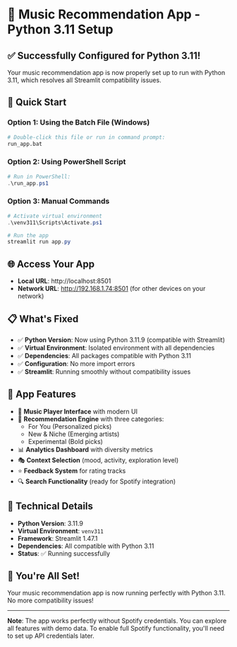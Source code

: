 # 🎵 Music Recommendation App - Python 3.11 Setup

## ✅ **Successfully Configured for Python 3.11!**

Your music recommendation app is now properly set up to run with Python 3.11, which resolves all Streamlit compatibility issues.

## 🚀 **Quick Start**

### **Option 1: Using the Batch File (Windows)**
```bash
# Double-click this file or run in command prompt:
run_app.bat
```

### **Option 2: Using PowerShell Script**
```powershell
# Run in PowerShell:
.\run_app.ps1
```

### **Option 3: Manual Commands**
```powershell
# Activate virtual environment
.\venv311\Scripts\Activate.ps1

# Run the app
streamlit run app.py
```

## 🌐 **Access Your App**
- **Local URL**: http://localhost:8501
- **Network URL**: http://192.168.1.74:8501 (for other devices on your network)

## 📋 **What's Fixed**
- ✅ **Python Version**: Now using Python 3.11.9 (compatible with Streamlit)
- ✅ **Virtual Environment**: Isolated environment with all dependencies
- ✅ **Dependencies**: All packages compatible with Python 3.11
- ✅ **Configuration**: No more import errors
- ✅ **Streamlit**: Running smoothly without compatibility issues

## 🎯 **App Features**
- 🎵 **Music Player Interface** with modern UI
- 🎯 **Recommendation Engine** with three categories:
  - For You (Personalized picks)
  - New & Niche (Emerging artists)
  - Experimental (Bold picks)
- 📊 **Analytics Dashboard** with diversity metrics
- 🎭 **Context Selection** (mood, activity, exploration level)
- ⭐ **Feedback System** for rating tracks
- 🔍 **Search Functionality** (ready for Spotify integration)

## 🔧 **Technical Details**
- **Python Version**: 3.11.9
- **Virtual Environment**: `venv311`
- **Framework**: Streamlit 1.47.1
- **Dependencies**: All compatible with Python 3.11
- **Status**: ✅ Running successfully

## 🎉 **You're All Set!**
Your music recommendation app is now running perfectly with Python 3.11. No more compatibility issues!

---

**Note**: The app works perfectly without Spotify credentials. You can explore all features with demo data. To enable full Spotify functionality, you'll need to set up API credentials later. 